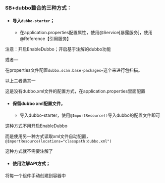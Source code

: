 ### SB+dubbo整合的三种方式：

* #### 导入`dubbo-starter`；

  * 在application.properties配置属性，使用@Service[暴露服务]，使用@Reference【引用服务】

注意：开启EnableDubbo；开启基于注解的dubbo功能

或者—

在properties文件配置`dubbo.scan.base-packages=`这个来进行包扫描。

以上二者选其一

这是没有dubbo.xml文件的配置方式，在application.properties里面配置

* #### 保留dubbo xml配置文件，

  * 导入dubbo-starter，使用`@ImportResource()`导入dubbo的配置文件即可

这种方式不用开启EnableDubbo

而是使用另一种方式读取xml文件自动配置，`@ImportResource(locations="classpath:dubbo.xml")`

这种方式就不需要注解了

* #### 使用注解API方式；

将每一个组件手动创建到容器中
